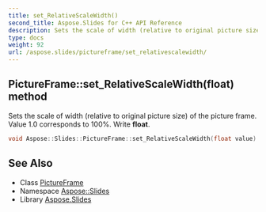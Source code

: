```yaml
---
title: set_RelativeScaleWidth()
second_title: Aspose.Slides for C++ API Reference
description: Sets the scale of width (relative to original picture size) of the picture frame. Value 1.0 corresponds to 100%. Write float.
type: docs
weight: 92
url: /aspose.slides/pictureframe/set_relativescalewidth/
---
```

## PictureFrame::set_RelativeScaleWidth(float) method


Sets the scale of width (relative to original picture size) of the picture frame. Value 1.0 corresponds to 100%. Write **float**.

```cpp
void Aspose::Slides::PictureFrame::set_RelativeScaleWidth(float value) override
```

## See Also

* Class [PictureFrame](../)
* Namespace [Aspose::Slides](../../)
* Library [Aspose.Slides](../../../)
